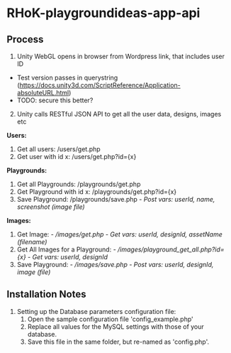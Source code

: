 # RHoK-playgroundideas-app-api


## Process
1. Unity WebGL opens in browser from Wordpress link, that includes user ID
  - Test version passes in querystring (https://docs.unity3d.com/ScriptReference/Application-absoluteURL.html)
  - TODO: secure this better?

2. Unity calls RESTful JSON API to get all the user data, designs, images etc

**Users:**
1. Get all users: /users/get.php
2. Get user with id x: /users/get.php?id={x}

**Playgrounds:**
1. Get all Playgrounds: /playgrounds/get.php
2. Get Playground with id x: /playgrounds/get.php?id={x}
3. Save Playground: /playgrounds/save.php
    *- Post vars: userId, name, screenshot (image file)*
    
**Images:**
1. Get Image: 
    *- /images/get.php*
    *-  Get vars: userId, designId, assetName (filename)*
2. Get All Images for a Playground: 
    *- /images/playground_get_all.php?id={x}*
    *- Get vars: userId, designId*
3. Save Playground: 
    *- /images/save.php*
    *- Post vars: userId, designId, image (file)*

## Installation Notes
1. Setting up the Database parameters configuration file:
    1. Open the sample configuration file 'config_example.php'
    2. Replace all values for the MySQL settings with those of your database.
    3. Save this file in the same folder, but re-named as 'config.php'.
